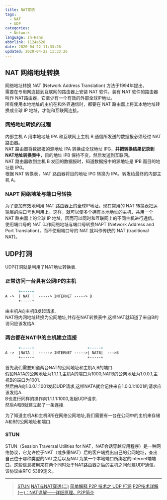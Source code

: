 ```yaml
---
title: NAT穿透
tags:
  - NAT
  - UDP
categories:
  - Network
language: zh-Hans
abbrlink: 1124a628
date: 2020-04-22 11:33:26
updated: 2020-04-22 11:33:26
---
```

## NAT 网络地址转换

网络地址转换 NAT (Network Address Translation)  方法于1994年提出。  
需要在专用网连接到互联网的路由器上安装 NAT 软件。装有 NAT 软件的路由器叫作 NAT路由器，它至少有一个有效的外部全球IP地址。  
所有使用本地地址的主机在和外界通信时，都要在 NAT 路由器上将其本地地址转换成全球 IP 地址，才能和互联网连接。  

### 网络地址转换的过程

内部主机 A 用本地地址 IPA 和互联网上主机 B 通信所发送的数据报必须经过 NAT 路由器。  
NAT 路由器将数据报的源地址 IPA 转换成全球地址 IPG，**并把转换结果记录到NAT地址转换表中**，目的地址 IPB 保持不变，然后发送到互联网。  
NAT 路由器收到主机 B 发回的数据报时，知道数据报中的源地址是 IPB 而目的地址是 IPG。  
根据 NAT 转换表，NAT 路由器将目的地址 IPG 转换为 IPA，转发给最终的内部主机 A。  
<!--more-->
### NAPT 网络地址与端口号转换

为了更加有效地利用 NAT 路由器上的全球IP地址，现在常用的 NAT 转换表把运输层的端口号也利用上。这样，就可以使多个拥有本地地址的主机，共用一个 NAT 路由器上的全球 IP 地址，因而可以同时和互联网上的不同主机进行通信。  
使用端口号的 NAT 叫作网络地址与端口号转换NAPT (Network Address and Port Translation)，而不使用端口号的 NAT 就叫作传统的 NAT (traditional NAT)。  

## UDP打洞

UDP打洞就是利用了NAT地址转换表.  

### 正常访问一台具有公网IP的主机

```md
      +-----+
A ->  | NAT |  -----> INTERNET -----> B
      +-----+
```

由主机A向主机B发起请求.  
NAT将内网地址转换为公网地址,并存在NAT转换表中,这样NAT就知道了来自B的访问应该发给A.  

### 两台都在NAT中的主机建立连接

```md
      +-----+                        +-----+
A ->  |NATA |  -----> INTERNET ----->| NATB|  --->B
      +-----+                        +-----+
```

首先我们需要知道两台NAT的公网地址和主机A,B的端口.  
假设NATA的公网地址为1.1.1.1,主机A的端口为1000,NATB的公网地址为1.0.0.1,主机B的端口为1001.  
然后由A向1.0.0.1:1001发起UDP请求,这样NATA就会记住来自1.0.0.1:1001的请求应该发给A.  
B也进行同样的操作向1.1.1.1:1000,发起UDP请求.  
然后A和B就建立起了一条连接.

为了知道主机A和主机B所在网络公网地址,我们需要有一台在公网中的主机来存储A和B的公网地址和端口.

### STUN

STUN（Session Traversal Utilities for NAT，NAT会话穿越应用程序）是一种网络协议，它允许位于NAT（或多重NAT）后的客户端找出自己的公网地址，查出自己位于哪种类型的NAT之后以及NAT为某一个本地端口所绑定的Internet端端口。这些信息被用来在两个同时处于NAT路由器之后的主机之间创建UDP通信。该协议由RFC 5389定义。  

***

>[STUN](https://zh.wikipedia.org/wiki/STUN)
>[NAT与NAT穿透(二)](https://blog.csdn.net/ustcgy/article/details/5655050)
>[简单解释 P2P 技术之 UDP 打洞](https://zhuanlan.zhihu.com/p/40816201)
>[P2P技术详解(一)：NAT详解——详细原理、P2P简介](http://www.52im.net/thread-50-1-1.html)
